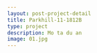 ```yaml
---
layout: post-project-detail
title: Parkhill-11-1812B
type: project
description: Mo ta du an
image: 01.jpg 
---
```

